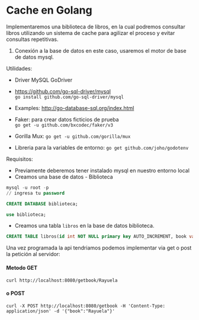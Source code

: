 # Cache en Golang

Implementaremos una biblioteca de libros, en la cual podremos consultar libros utilizando un sistema de cache para agilizar el proceso y evitar consultas repetitivas.

1. Conexión a la base de datos en este caso, usaremos el motor de base de datos mysql. 

Utilidades: 
 - Driver MySQL GoDriver
 - https://github.com/go-sql-driver/mysql  
  ```go install github.com/go-sql-driver/mysql``` 

 - Examples: http://go-database-sql.org/index.html
 - Faker: para crear datos ficticios de prueba  
  ```go get -u github.com/bxcodec/faker/v3```
 - Gorilla Mux: 
 ```go get -u github.com/gorilla/mux```
 - Libreria para la variables de entorno:
 ```go get github.com/joho/godotenv```

    

Requisitos: 
- Previamente deberemos tener instalado mysql en nuestro entorno local
- Creamos una base de datos - Biblioteca

```sql
mysql -u root -p
// ingresa tu password
```

```sql
CREATE DATABASE biblioteca;
```

```sql
use biblioteca;
```
  - Creamos una tabla ```libros``` en la base de datos biblioteca.

```sql
CREATE TABLE libros(id int NOT NULL primary key AUTO_INCREMENT, book varchar(255) NOT NULL, author varchar(255) NOT NULL, created_at DATETIME NOT NULL, updated_at DATETIME NOT NULL);
```


Una vez programada la api tendriamos podemos implementar via get o post la petición al servidor:

#### Metodo GET 
  ```curl http://localhost:8080/getbook/Rayuela``` 

#### o POST
  ```curl -X POST http://localhost:8080/getbook -H 'Content-Type: application/json' -d '{"book":"Rayuela"}'```